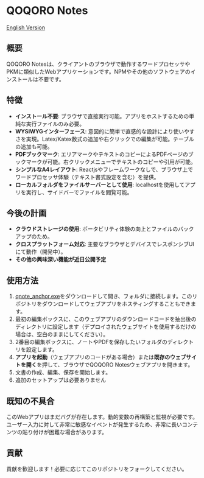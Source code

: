 # QOQORO Notes

[English Version](README_en.md)

## 概要

QOQORO Notesは、クライアントのブラウザで動作するワードプロセッサやPKMに類似したWebアプリケーションです。NPMやその他のソフトウェアのインストールは不要です。

## 特徴

- **インストール不要**: ブラウザで直接実行可能。アプリをホストするための単純な実行ファイルのみ必要。
- **WYSIWYGインターフェース**: 意図的に簡単で直感的な設計により使いやすさを実現。Latex/Katex数式の追加や右クリックでの編集が可能。テーブルの追加も可能。
- **PDFブックマーク**: エリアマークやテキストのコピーによるPDFページのブックマークが可能。右クリックメニューでテキストのコピーや引用が可能。
- **シンプルなA4レイアウト**: Reactjsやフレームワークなしで、ブラウザ上でワードプロセッサ体験（テキスト書式設定を含む）を提供。
- **ローカルフォルダをファイルサーバーとして使用**: localhostを使用してアプリを実行し、サイドバーでファイルを閲覧可能。

## 今後の計画

- **クラウドストレージの使用**: ポータビリティ体験の向上とファイルのバックアップのため。
- **クロスプラットフォーム対応**: 主要なブラウザとデバイスでレスポンシブUIにて動作（開発中）。
- **その他の興味深い機能が近日公開予定**

## 使用方法

1. [qnote_anchor.exe](https://github.com/QOQORO-IT/QOQORO-Notes/releases/download/clientside/QOQORO_Anchor.exe)をダウンロードして開き、フォルダに接続します。このリポジトリをダウンロードしてウェブアプリをホスティングすることもできます。
2. 最初の編集ボックスに、このウェブアプリのダウンロードコードを抽出後のディレクトリに設定します（デプロイされたウェブサイトを使用するだけの場合は、空白のままにしてください）。
3. 2番目の編集ボックスに、ノートやPDFを保存したいフォルダのディレクトリを設定します。
4. **アプリを起動**（ウェブアプリのコードがある場合）または**既存のウェブサイトを開く**を押して、ブラウザでQOQORO Notesウェブアプリを開きます。
5. 文書の作成、編集、保存を開始します。
6. 追加のセットアップは必要ありません

## 既知の不具合
このWebアプリはまだバグが存在します。動的変数の再構築と監視が必要です。ユーザー入力に対して非常に敏感なイベントが発生するため、非常に長いコンテンツの貼り付けが困難な場合があります。

## 貢献

貢献を歓迎します！必要に応じてこのリポジトリをフォークしてください。

